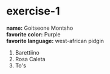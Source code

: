 # exercise-1
**name:** Goitseone Montsho\
**favorite color:** Purple\
**favorite language:** west-african pidgin
1. Barettiino
2. Rosa Caleta
3. To's
